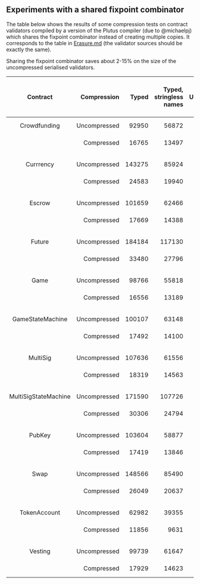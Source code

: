 ## Experiments with a shared fixpoint combinator


The table below shows the results of some compression tests on
contract validators compiled by a version of the Plutus compiler (due
to @michaelpj) which shares the fixpoint combinator instead of
creating multiple copies.  It corresponds to the table in
[Erasure.md](./Erasure.md) (the validator sources should be exactly
the same).

Sharing the fixpoint combinator saves about 2-15% on the size of the
uncompressed serialised validators.


| Contract | Compression | Typed | Typed, stringless names | Untyped | Untyped, stringless names | Untyped, integer IDs only | Untyped, de Bruijn | Untyped, de Bruijn, annotations not serialised
| :---: | ---: | ---: | ---: | ---: | ---: | ---: | ---: | ---: |
| Crowdfunding |  Uncompressed | 92950 | 56872 | 25070 | 13569 | 11648 (12.5%) | 8715 (9.4%) |
|     | Compressed | 16765 | 13497 | 6071 | 4202 | 4124 (4.4%) | 1722 (1.9%) |
| |
| |
| Currrency |  Uncompressed | 143275 | 85924 | 44291 | 22773 | 19577 (13.7%) | 15042 (10.5%) | 
|     | Compressed | 24583 | 19940 | 9448 | 6825 | 6723 (4.7%) | 3265 (2.3%) | 
| |
| |
| Escrow |  Uncompressed | 101659 | 62466 | 28431 | 15545 | 13424 (13.2%) | 10452 (10.3%) | 
|     | Compressed | 17669 | 14388 | 6327 | 4461 | 4379 (4.3%) | 2079 (2.0%) | 
| |
| |
| Future |  Uncompressed | 184184 | 117130 | 50370 | 28196 | 24620 (13.4%) | 19495 (10.6%) | 
|     | Compressed | 33480 | 27796 | 10941 | 7698 | 7596 (4.1%) | 3721 (2.0%) | 
| |
| |
| Game |  Uncompressed | 98766 | 55818 | 32492 | 15605 | 13296 (13.5%) | 10145 (10.3%) | 
|     | Compressed | 16556 | 13189 | 6653 | 4701 | 4622 (4.7%) | 2330 (2.4%) | 
| |
| |
| GameStateMachine |  Uncompressed | 100107 | 63148 | 28647 | 16905 | 14894 (14.9%) | 12447 (12.4%) | 
|     | Compressed | 17492 | 14100 | 6058 | 4201 | 4129 (4.1%) | 2190 (2.2%) | 
| |
| |
| MultiSig |  Uncompressed | 107636 | 61556 | 36801 | 18242 | 15632 (14.5%) | 12119 (11.3%) | 
|     | Compressed | 18319 | 14563 | 7696 | 5450 | 5350 (5.0%) | 2782 (2.6%) | 
| |
| |
| MultiSigStateMachine |  Uncompressed | 171590 | 107726 | 53632 | 30118 | 26269 (15.3%) | 20849 (12.2%) | 
|     | Compressed | 30306 | 24794 | 11405 | 8147 | 8048 (4.7%) | 4079 (2.4%) | 
| |
| |
| PubKey |  Uncompressed | 103604 | 58877 | 35069 | 17182 | 14696 (14.2%) | 11351 (11.0%) | 
|     | Compressed | 17419 | 13846 | 7252 | 5140 | 5056 (4.9%) | 2613 (2.5%) | 
| |
| |
| Swap |  Uncompressed | 148566 | 85490 | 54976 | 27601 | 23643 (15.9%) | 18020 (12.1%) | 
|     | Compressed | 26049 | 20637 | 11904 | 8521 | 8379 (5.6%) | 4058 (2.7%) | 
| |
| |
| TokenAccount |  Uncompressed | 62982 | 39355 | 10916 | 5864 | 4991 (7.9%) | 3642 (5.8%) | 
|     | Compressed | 11856 | 9631 | 3275 | 2050 | 2025 (3.2%) | 758 (1.2%) | 
| |
| |
| Vesting |  Uncompressed | 99739 | 61647 | 25795 | 14073 | 12083 (12.1%) | 9048 (9.1%) | 
|     | Compressed | 17929 | 14623 | 6250 | 4385 | 4309 (4.3%) | 1811 (1.8%) | 


